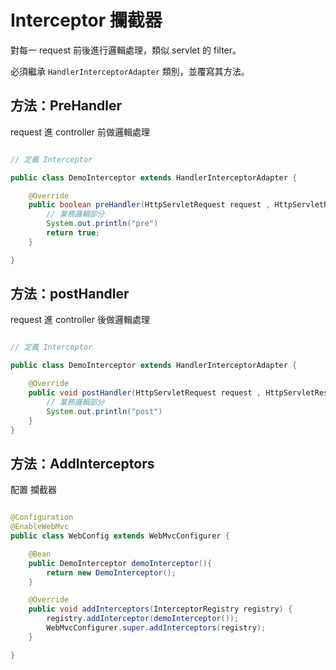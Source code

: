 # Interceptor 攔截器

對每一 request 前後進行邏輯處理，類似 servlet 的 filter。

必須繼承 `HandlerInterceptorAdapter` 類別，並覆寫其方法。

## 方法：PreHandler

request 進 controller 前做邏輯處理

```java

// 定義 Interceptor

public class DemoInterceptor extends HandlerInterceptorAdapter {

    @Override
    public boolean preHandler(HttpServletRequest request , HttpServletResponse response , Object handler) throws Exception {
        // 業務邏輯部分
        System.out.println("pre")
        return true;
    }

}

```

## 方法：postHandler

request 進 controller 後做邏輯處理

```java

// 定義 Interceptor

public class DemoInterceptor extends HandlerInterceptorAdapter {

    @Override
    public void postHandler(HttpServletRequest request , HttpServletResponse response , Object handler , ModelAndView modelAndView) throws Exception {
        // 業務邏輯部分
        System.out.println("post")
    }
}

```

## 方法：AddInterceptors

配置 攔截器

```java

@Configuration
@EnableWebMvc
public class WebConfig extends WebMvcConfigurer {

    @Bean 
    public DemoInterceptor demoInterceptor(){
        return new DemoInterceptor();
    }

    @Override
	public void addInterceptors(InterceptorRegistry registry) {
		registry.addInterceptor(demoInterceptor());
		WebMvcConfigurer.super.addInterceptors(registry);
	}

} 

```